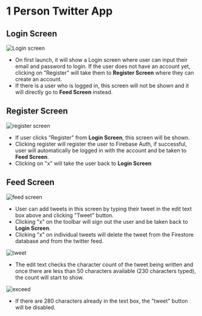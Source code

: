 # **1 Person Twitter App**

## **Login Screen**

![Login screen](https://user-images.githubusercontent.com/37413949/113508211-4a039280-9581-11eb-848d-098c302a188b.PNG)

- On first launch, it will show a Login screen where user can input their email and password to login. If the user does not have an account yet, clicking on "Register" will take them to **Register Screen** where they can create an account.
- If there is a user who is logged in, this screen will not be shown and it will directly go to **Feed Screen** instead.

## **Register Screen**

![register screen](https://user-images.githubusercontent.com/37413949/113508213-4a9c2900-9581-11eb-8deb-3311e325ed75.PNG)

- If user clicks "Register" from **Login Screen**, this screen will be shown. 
- Clicking register will register the user to Firebase Auth, if successful, user will automatically be logged in with the account and be taken to **Feed Screen**.
- Clicking on "x" will take the user back to **Login Screen**

## **Feed Screen**

![feed screen](https://user-images.githubusercontent.com/37413949/113508210-496afc00-9581-11eb-9ef8-8e7d14119347.PNG)

- User can add tweets in this screen by typing their tweet in the edit text box above and clicking "Tweet" button.
- Clicking "x" on the toolbar will sign out the user and be taken back to **Login Screen**.
- Clicking "x" on individual tweets will delete the tweet from the Firestore database and from the twitter feed.

![tweet](https://user-images.githubusercontent.com/37413949/113508393-59cfa680-9582-11eb-950b-bcd3482217f0.PNG)

- The edit text checks the character count of the tweet being written and once there are less than 50 characters available (230 characters typed), the count will start to show.

![exceed](https://user-images.githubusercontent.com/37413949/113508540-2b9e9680-9583-11eb-8a4c-54b89b4e4b36.PNG)

- If there are 280 characters already in the text box, the "tweet" button will be disabled.

